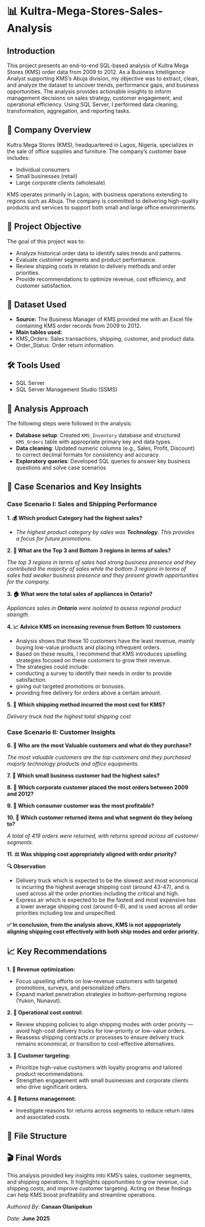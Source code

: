 # 📊 Kultra-Mega-Stores-Sales-Analysis
## Introduction
This project presents an end-to-end SQL-based analysis of Kultra Mega Stores (KMS) order data from 2009 to 2012. As a Business Intelligence Analyst supporting KMS’s Abuja division, my objective was to extract, clean, and analyze the dataset to uncover trends, performance gaps, and business opportunities. The analysis provides actionable insights to inform management decisions on sales strategy, customer engagement, and operational efficiency. Using SQL Server, I performed data cleaning, transformation, aggregation, and reporting tasks.
## 📝 Company Overview
Kultra Mega Stores (KMS), headquartered in Lagos, Nigeria, specializes in the sale of office supplies and furniture. The company’s customer base includes:
- Individual consumers
- Small businesses (retail)
- Large corporate clients (wholesale)

KMS operates primarily in Lagos, with business operations extending to regions such as Abuja. The company is committed to delivering high-quality products and services to support both small and large office environments.
## 🚀 Project Objective
The goal of this project was to:
 - Analyze historical order data to identify sales trends and patterns.
 - Evaluate customer segments and product performance.
 - Review shipping costs in relation to delivery methods and order priorities.
 - Provide recommendations to optimize revenue, cost efficiency, and customer satisfaction.
## 📂 Dataset Used
- **Source:** The Business Manager of KMS provided me with an Excel file containing KMS order records from 2009 to 2012.
- **Main tables used:**
 - KMS_Orders: Sales transactions, shipping, customer, and product data.
 - Order_Status: Order return information.
## 🛠 Tools Used
- SQL Server
- SQL Server Management Studio (SSMS)
## 📌 Analysis Approach
The following steps were followed in the analysis:
- **Database setup**: Created `KMS_Inventory` database and structured `KMS_Orders` table with appropriate primary key and data types.
- **Data cleaning**: Updated numeric columns (e.g., Sales, Profit, Discount) to correct decimal formats for consistency and accuracy.
- **Exploratory queries**: Developed SQL queries to answer key business questions and solve case scenarios 
## 🎯 Case Scenarios and Key Insights
### Case Scenario I: Sales and Shipping Performance
**1. 💰 Which product Category had the highest sales?**
 - *The highest product category by sales was **Technology**. This provides a focus for future promotions.*
   
**2. 📍 What are the Top 3 and Bottom 3 regions in terms of sales?**

*The top 3 regions in terms of sales had strong business presence and they contributed the majority of sales while the bottom 3 regions in terms of sales had weaker business presence and they present growth opportunities for the company.*
   
**3. 🏠 What were the total sales of appliances in Ontario?**

*Appliances sales in **Ontario** were isolated to assess regional product strength.*

**4. 📈 Advice KMS on increasing revenue from Bottom 10 customers**
 - Analysis shows that these 10 customers have the least revenue, mainly buying low-value products and placing infrequent orders.
 - Based on these results, I recommend that KMS introduces upselling strategies focused on these customers to grow their revenue.
 - The strategies could include:
  - conducting a survey to identify their needs in order to provide satisfaction.
  - giving out targeted promotions or bonuses.
  - providing free delivery for orders above a certain amount.

**5. 🚚 Which shipping method incurred the most cost for KMS?**

*Delivery truck had the highest total shipping cost*

### Case Scenario  II: Customer Insights
**6. 👑 Who are the most Valuable customers and what do they purchase?**

*The most valuable customers are the top customers and they purchased majorly technology products and office equipments.*

**7. 💼 Which small business customer had the highest sales?**

**8. 🏢 Which corporate customer placed the most orders between 2009 and 2012?**

**9. 🛒 Which consumer customer was the most profitable?**

**10. 🔄 Which customer returned items and what segment do they belong to?**

*A total of 419 orders were returned, with returns spread across all customer segments.*

**11. ⚖️ Was shipping cost appropriately aligned with order priority?**

**🔍 Observation**
- Delivery truck which is expected to be the slowest and most economical is incurring the highest average shipping cost (around 43-47), and is used across all the order priorities including the critical and high.
- Express air which is expected to be the fastest and most expensive has a lower average shipping cost (around 6-8), and is used across all order priorities including low and unspecified.

**✅ In conclusion, from the analysis above, KMS is not apppopriately aligning shipping cost effectively with both ship modes and order priority.**
## 📈 Key Recommendations
**1. 🚀 Revenue optimization:**
 - Focus upselling efforts on low-revenue customers with targeted promotions, surveys, and personalized offers.
 - Expand market penetration strategies in bottom-performing regions (Yukon, Nunavut).

**2. 🚚 Operational cost control:**
 - Review shipping policies to align shipping modes with order priority — avoid high-cost delivery trucks for low-priority or low-value orders.
 - Reassess shipping contracts or processes to ensure delivery truck remains economical, or transition to cost-effective alternatives.

**3. 👥 Customer targeting:**
 - Prioritize high-value customers with loyalty programs and tailored product recommendations.
 - Strengthen engagement with small businesses and corporate clients who drive significant orders.

**4. 📝 Returns management:**
 - Investigate reasons for returns across segments to reduce return rates and associated costs.
## 📂 File Structure

## 🎬 Final Words
This analysis provided key insights into KMS’s sales, customer segments, and shipping operations. It highlights opportunities to grow revenue, cut shipping costs, and improve customer targeting. Acting on these findings can help KMS boost profitability and streamline operations.

*Authored By*: **Canaan Olanipekun**

*Date*: **June 2025**
